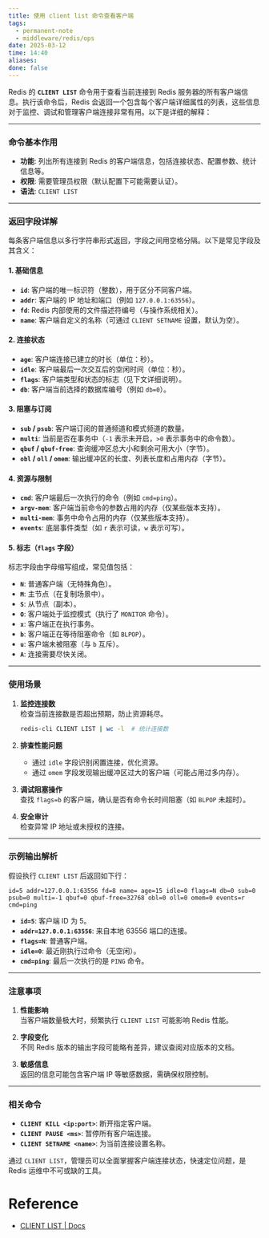 ```yaml
---
title: 使用 client list 命令查看客户端
tags:
  - permanent-note
  - middleware/redis/ops
date: 2025-03-12
time: 14:40
aliases: 
done: false
---
```

Redis 的 **`CLIENT LIST`** 命令用于查看当前连接到 Redis 服务器的所有客户端信息。执行该命令后，Redis 会返回一个包含每个客户端详细属性的列表，这些信息对于监控、调试和管理客户端连接非常有用。以下是详细的解释：

---

### **命令基本作用**
- **功能**: 列出所有连接到 Redis 的客户端信息，包括连接状态、配置参数、统计信息等。
- **权限**: 需要管理员权限（默认配置下可能需要认证）。
- **语法**: `CLIENT LIST`

---

### **返回字段详解**
每条客户端信息以多行字符串形式返回，字段之间用空格分隔。以下是常见字段及其含义：

#### **1. 基础信息**
- **`id`**: 客户端的唯一标识符（整数），用于区分不同客户端。
- **`addr`**: 客户端的 IP 地址和端口（例如 `127.0.0.1:63556`）。
- **`fd`**: Redis 内部使用的文件描述符编号（与操作系统相关）。
- **`name`**: 客户端自定义的名称（可通过 `CLIENT SETNAME` 设置，默认为空）。

#### **2. 连接状态**
- **`age`**: 客户端连接已建立的时长（单位：秒）。
- **`idle`**: 客户端最后一次交互后的空闲时间（单位：秒）。
- **`flags`**: 客户端类型和状态的标志（见下文详细说明）。
- **`db`**: 客户端当前选择的数据库编号（例如 `db=0`）。

#### **3. 阻塞与订阅**
- **`sub` / `psub`**: 客户端订阅的普通频道和模式频道的数量。
- **`multi`**: 当前是否在事务中（`-1` 表示未开启，`>0` 表示事务中的命令数）。
- **`qbuf` / `qbuf-free`**: 查询缓冲区总大小和剩余可用大小（字节）。
- **`obl` / `oll` / `omem`**: 输出缓冲区的长度、列表长度和占用内存（字节）。

#### **4. 资源与限制**
- **`cmd`**: 客户端最后一次执行的命令（例如 `cmd=ping`）。
- **`argv-mem`**: 客户端当前命令的参数占用的内存（仅某些版本支持）。
- **`multi-mem`**: 事务中命令占用的内存（仅某些版本支持）。
- **`events`**: 底层事件类型（如 `r` 表示可读，`w` 表示可写）。

#### **5. 标志（`flags` 字段）**
标志字段由字母缩写组成，常见值包括：
- **`N`**: 普通客户端（无特殊角色）。
- **`M`**: 主节点（在复制场景中）。
- **`S`**: 从节点（副本）。
- **`O`**: 客户端处于监控模式（执行了 `MONITOR` 命令）。
- **`x`**: 客户端正在执行事务。
- **`b`**: 客户端正在等待阻塞命令（如 `BLPOP`）。
- **`u`**: 客户端未被阻塞（与 `b` 互斥）。
- **`A`**: 连接需要尽快关闭。

---

### **使用场景**
1. **监控连接数**  
   检查当前连接数是否超出预期，防止资源耗尽。
   ```bash
   redis-cli CLIENT LIST | wc -l  # 统计连接数
   ```

2. **排查性能问题**  
   - 通过 `idle` 字段识别闲置连接，优化资源。
   - 通过 `omem` 字段发现输出缓冲区过大的客户端（可能占用过多内存）。

3. **调试阻塞操作**  
   查找 `flags=b` 的客户端，确认是否有命令长时间阻塞（如 `BLPOP` 未超时）。

4. **安全审计**  
   检查异常 IP 地址或未授权的连接。

---

### **示例输出解析**
假设执行 `CLIENT LIST` 后返回如下行：
```plaintext
id=5 addr=127.0.0.1:63556 fd=8 name= age=15 idle=0 flags=N db=0 sub=0 psub=0 multi=-1 qbuf=0 qbuf-free=32768 obl=0 oll=0 omem=0 events=r cmd=ping
```
- **`id=5`**: 客户端 ID 为 5。
- **`addr=127.0.0.1:63556`**: 来自本地 63556 端口的连接。
- **`flags=N`**: 普通客户端。
- **`idle=0`**: 最近刚执行过命令（无空闲）。
- **`cmd=ping`**: 最后一次执行的是 `PING` 命令。

---

### **注意事项**
1. **性能影响**  
   当客户端数量极大时，频繁执行 `CLIENT LIST` 可能影响 Redis 性能。
   
2. **字段变化**  
   不同 Redis 版本的输出字段可能略有差异，建议查阅对应版本的文档。

3. **敏感信息**  
   返回的信息可能包含客户端 IP 等敏感数据，需确保权限控制。

---

### **相关命令**
- **`CLIENT KILL <ip:port>`**: 断开指定客户端。
- **`CLIENT PAUSE <ms>`**: 暂停所有客户端连接。
- **`CLIENT SETNAME <name>`**: 为当前连接设置名称。

通过 `CLIENT LIST`，管理员可以全面掌握客户端连接状态，快速定位问题，是 Redis 运维中不可或缺的工具。

# Reference
* [CLIENT LIST \| Docs](https://redis.io/docs/latest/commands/client-list/)